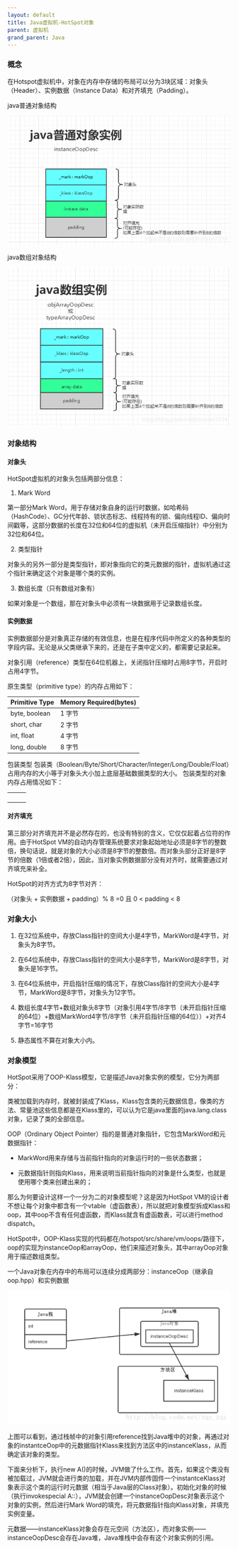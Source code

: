 ```yaml
---
layout: default
title: Java虚拟机-HotSpot对象
parent: 虚拟机
grand_parent: Java
---
```


### 概念

在Hotspot虚拟机中，对象在内存中存储的布局可以分为3块区域：对象头（Header）、实例数据（Instance Data）和对齐填充（Padding）。

java普通对象结构

![](../../../assets/images/Java/虚拟机/attachments/Java虚拟机-HotSpot对象_image_0.png)

java数组对象结构

![](../../../assets/images/Java/虚拟机/attachments/Java虚拟机-HotSpot对象_image_1.png)

### 对象结构

#### 对象头

HotSpot虚拟机的对象头包括两部分信息：

1. Mark Word

第一部分Mark Word，用于存储对象自身的运行时数据，如哈希码（HashCode）、GC分代年龄、锁状态标志、线程持有的锁、偏向线程ID、偏向时间戳等，这部分数据的长度在32位和64位的虚拟机（未开启压缩指针）中分别为32位和64位。

2. 类型指针

对象头的另外一部分是类型指针，即对象指向它的类元数据的指针，虚拟机通过这个指针来确定这个对象是哪个类的实例。

3. 数组长度（只有数组对象有）

如果对象是一个数组，那在对象头中必须有一块数据用于记录数组长度。

#### 实例数据

实例数据部分是对象真正存储的有效信息，也是在程序代码中所定义的各种类型的字段内容。无论是从父类继承下来的，还是在子类中定义的，都需要记录起来。

对象引用（reference）类型在64位机器上，关闭指针压缩时占用8字节，开启时占用4字节。

原生类型（primitive type）的内存占用如下：

| Primitive Type | Memory Required(bytes) | 
| -- | -- |
| byte, boolean | 1 字节 | 
| short, char | 2 字节 | 
| int, float | 4 字节 | 
| long, double | 8 字节 | 


包装类型
包装类（Boolean/Byte/Short/Character/Integer/Long/Double/Float）占用内存的大小等于对象头大小加上底层基础数据类型的大小。
包装类型的对象内存占用情况如下：

|   |   |   | 
| -- | -- | -- |
|   |   |   | 
|   |   |   | 
|   |   |   | 
|   |   |   | 


#### 对齐填充

第三部分对齐填充并不是必然存在的，也没有特别的含义，它仅仅起着占位符的作用。由于HotSpot VM的自动内存管理系统要求对象起始地址必须是8字节的整数倍，换句话说，就是对象的大小必须是8字节的整数倍。而对象头部分正好是8字节的倍数（1倍或者2倍），因此，当对象实例数据部分没有对齐时，就需要通过对齐填充来补全。

HotSpot的对齐方式为8字节对齐：

（对象头 + 实例数据 + padding）% 8 =0 且 0 < padding < 8

### 对象大小

1. 在32位系统中，存放Class指针的空间大小是4字节，MarkWord是4字节，对象头为8字节。

1. 在64位系统中，存放Class指针的空间大小是8字节，MarkWord是8字节，对象头是16字节。

1. 在64位系统中，开启指针压缩的情况下，存放Class指针的空间大小是4字节，MarkWord是8字节，对象头为12字节。

1. 数组长度4字节+数组对象头8字节（对象引用4字节/8字节（未开启指针压缩的64位）+数组MarkWord4字节/8字节（未开启指针压缩的64位））+对齐4字节=16字节

1. 静态属性不算在对象大小内。

### 对象模型

HotSpot采用了OOP-Klass模型，它是描述Java对象实例的模型，它分为两部分：

类被加载到内存时，就被封装成了Klass，Klass包含类的元数据信息，像类的方法、常量池这些信息都是在Klass里的，可以认为它是java里面的java.lang.class对象，记录了类的全部信息。

OOP（Ordinary Object Pointer）指的是普通对象指针，它包含MarkWord和元数据指针：

- MarkWord用来存储与当前指针指向的对象运行时的一些状态数据；

- 元数据指针则指向Klass，用来说明当前指针指向的对象是什么类型，也就是使用哪个类来创建出来的；

那么为何要设计这样一个一分为二的对象模型呢？这是因为HotSpot VM的设计者不想让每个对象中都含有一个vtable（虚函数表），所以就把对象模型拆成Klass和oop，其中oop不含有任何虚函数，而Klass就含有虚函数表，可以进行method dispatch。

HotSpot中，OOP-Klass实现的代码都在/hotspot/src/share/vm/oops/路径下，oop的实现为instanceOop和arrayOop，他们来描述对象头，其中arrayOop对象用于描述数组类型。

一个Java对象在内存中的布局可以连续分成两部分：instanceOop（继承自oop.hpp）和实例数据

![](../../../assets/images/Java/虚拟机/attachments/Java虚拟机-HotSpot对象_image_2.png)

上图可以看到，通过栈帧中的对象引用reference找到Java堆中的对象，再通过对象的instantceOop中的元数据指针Klass来找到方法区中的instanceKlass，从而确定该对象的类型。

下面来分析下，执行new A()的时候，JVM做了什么工作。首先，如果这个类没有被加载过，JVM就会进行类的加载，并在JVM内部传固件一个instantceKlass对象表示这个类的运行时元数据（相当于Java层的Class对象）。初始化对象的时候（执行invokespecial A::），JVM就会创建一个instanceOopDesc对象表示这个对象的实例，然后进行Mark Word的填充，将元数据指针指向Klass对象，并填充实例变量。

元数据——instanceKlass对象会存在元空间（方法区），而对象实例——instanceOopDesc会存在Java堆，Java堆栈中会存有这个对象实例的引用。
